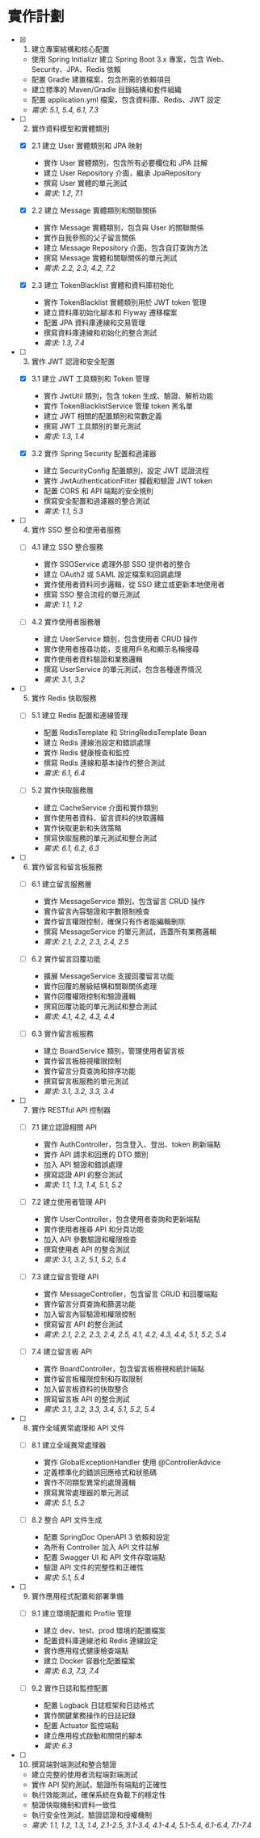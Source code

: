 # 實作計劃

- [x] 1. 建立專案結構和核心配置
  - 使用 Spring Initializr 建立 Spring Boot 3.x 專案，包含 Web、Security、JPA、Redis 依賴
  - 配置 Gradle 建置檔案，包含所需的依賴項目
  - 建立標準的 Maven/Gradle 目錄結構和套件組織
  - 配置 application.yml 檔案，包含資料庫、Redis、JWT 設定
  - _需求: 5.1, 5.4, 6.1, 7.3_

- [ ] 2. 實作資料模型和實體類別
  - [x] 2.1 建立 User 實體類別和 JPA 映射
    - 實作 User 實體類別，包含所有必要欄位和 JPA 註解
    - 建立 User Repository 介面，繼承 JpaRepository
    - 撰寫 User 實體的單元測試
    - _需求: 1.2, 7.1_

  - [x] 2.2 建立 Message 實體類別和關聯關係
    - 實作 Message 實體類別，包含與 User 的關聯關係
    - 實作自我參照的父子留言關係
    - 建立 Message Repository 介面，包含自訂查詢方法
    - 撰寫 Message 實體和關聯關係的單元測試
    - _需求: 2.2, 2.3, 4.2, 7.2_

  - [x] 2.3 建立 TokenBlacklist 實體和資料庫初始化
    - 實作 TokenBlacklist 實體類別用於 JWT token 管理
    - 建立資料庫初始化腳本和 Flyway 遷移檔案
    - 配置 JPA 資料庫連線和交易管理
    - 撰寫資料庫連線和初始化的整合測試
    - _需求: 1.3, 7.4_

- [ ] 3. 實作 JWT 認證和安全配置
  - [x] 3.1 建立 JWT 工具類別和 Token 管理
    - 實作 JwtUtil 類別，包含 token 生成、驗證、解析功能
    - 實作 TokenBlacklistService 管理 token 黑名單
    - 建立 JWT 相關的配置類別和常數定義
    - 撰寫 JWT 工具類別的單元測試
    - _需求: 1.3, 1.4_

  - [x] 3.2 實作 Spring Security 配置和過濾器
    - 建立 SecurityConfig 配置類別，設定 JWT 認證流程
    - 實作 JwtAuthenticationFilter 攔截和驗證 JWT token
    - 配置 CORS 和 API 端點的安全規則
    - 撰寫安全配置和過濾器的整合測試
    - _需求: 1.1, 5.3_

- [ ] 4. 實作 SSO 整合和使用者服務
  - [ ] 4.1 建立 SSO 整合服務
    - 實作 SSOService 處理外部 SSO 提供者的整合
    - 建立 OAuth2 或 SAML 設定檔案和回調處理
    - 實作使用者資料同步邏輯，從 SSO 建立或更新本地使用者
    - 撰寫 SSO 整合流程的單元測試
    - _需求: 1.1, 1.2_

  - [ ] 4.2 實作使用者服務層
    - 建立 UserService 類別，包含使用者 CRUD 操作
    - 實作使用者搜尋功能，支援用戶名和顯示名稱搜尋
    - 實作使用者資料驗證和業務邏輯
    - 撰寫 UserService 的單元測試，包含各種邊界情況
    - _需求: 3.1, 3.2_

- [ ] 5. 實作 Redis 快取服務
  - [ ] 5.1 建立 Redis 配置和連線管理
    - 配置 RedisTemplate 和 StringRedisTemplate Bean
    - 建立 Redis 連線池設定和錯誤處理
    - 實作 Redis 健康檢查和監控
    - 撰寫 Redis 連線和基本操作的整合測試
    - _需求: 6.1, 6.4_

  - [ ] 5.2 實作快取服務層
    - 建立 CacheService 介面和實作類別
    - 實作使用者資料、留言資料的快取邏輯
    - 實作快取更新和失效策略
    - 撰寫快取服務的單元測試和整合測試
    - _需求: 6.1, 6.2, 6.3_

- [ ] 6. 實作留言和留言板服務
  - [ ] 6.1 建立留言服務層
    - 實作 MessageService 類別，包含留言 CRUD 操作
    - 實作留言內容驗證和字數限制檢查
    - 實作留言權限控制，確保只有作者能編輯刪除
    - 撰寫 MessageService 的單元測試，涵蓋所有業務邏輯
    - _需求: 2.1, 2.2, 2.3, 2.4, 2.5_

  - [ ] 6.2 實作留言回覆功能
    - 擴展 MessageService 支援回覆留言功能
    - 實作回覆的層級結構和關聯關係處理
    - 實作回覆權限控制和驗證邏輯
    - 撰寫回覆功能的單元測試和整合測試
    - _需求: 4.1, 4.2, 4.3, 4.4_

  - [ ] 6.3 實作留言板服務
    - 建立 BoardService 類別，管理使用者留言板
    - 實作留言板檢視權限控制
    - 實作留言分頁查詢和排序功能
    - 撰寫留言板服務的單元測試
    - _需求: 3.1, 3.2, 3.3, 3.4_

- [ ] 7. 實作 RESTful API 控制器
  - [ ] 7.1 建立認證相關 API
    - 實作 AuthController，包含登入、登出、token 刷新端點
    - 實作 API 請求和回應的 DTO 類別
    - 加入 API 驗證和錯誤處理
    - 撰寫認證 API 的整合測試
    - _需求: 1.1, 1.3, 1.4, 5.1, 5.2_

  - [ ] 7.2 建立使用者管理 API
    - 實作 UserController，包含使用者查詢和更新端點
    - 實作使用者搜尋 API 和分頁功能
    - 加入 API 參數驗證和權限檢查
    - 撰寫使用者 API 的整合測試
    - _需求: 3.1, 3.2, 5.1, 5.2, 5.4_

  - [ ] 7.3 建立留言管理 API
    - 實作 MessageController，包含留言 CRUD 和回覆端點
    - 實作留言分頁查詢和篩選功能
    - 加入留言內容驗證和權限控制
    - 撰寫留言 API 的整合測試
    - _需求: 2.1, 2.2, 2.3, 2.4, 2.5, 4.1, 4.2, 4.3, 4.4, 5.1, 5.2, 5.4_

  - [ ] 7.4 建立留言板 API
    - 實作 BoardController，包含留言板檢視和統計端點
    - 實作留言板權限控制和存取限制
    - 加入留言板資料的快取整合
    - 撰寫留言板 API 的整合測試
    - _需求: 3.1, 3.2, 3.3, 3.4, 5.1, 5.2, 5.4_

- [ ] 8. 實作全域異常處理和 API 文件
  - [ ] 8.1 建立全域異常處理器
    - 實作 GlobalExceptionHandler 使用 @ControllerAdvice
    - 定義標準化的錯誤回應格式和狀態碼
    - 實作不同類型異常的處理邏輯
    - 撰寫異常處理器的單元測試
    - _需求: 5.1, 5.2_

  - [ ] 8.2 整合 API 文件生成
    - 配置 SpringDoc OpenAPI 3 依賴和設定
    - 為所有 Controller 加入 API 文件註解
    - 配置 Swagger UI 和 API 文件存取端點
    - 驗證 API 文件的完整性和正確性
    - _需求: 5.1, 5.4_

- [ ] 9. 實作應用程式配置和部署準備
  - [ ] 9.1 建立環境配置和 Profile 管理
    - 建立 dev、test、prod 環境的配置檔案
    - 配置資料庫連線池和 Redis 連線設定
    - 實作應用程式健康檢查端點
    - 建立 Docker 容器化配置檔案
    - _需求: 6.3, 7.3, 7.4_

  - [ ] 9.2 實作日誌和監控配置
    - 配置 Logback 日誌框架和日誌格式
    - 實作關鍵業務操作的日誌記錄
    - 配置 Actuator 監控端點
    - 建立應用程式啟動和關閉的腳本
    - _需求: 6.3_

- [ ] 10. 撰寫端對端測試和整合驗證
  - 建立完整的使用者流程端對端測試
  - 實作 API 契約測試，驗證所有端點的正確性
  - 執行效能測試，確保系統在負載下的穩定性
  - 驗證快取機制和資料一致性
  - 執行安全性測試，驗證認證和授權機制
  - _需求: 1.1, 1.2, 1.3, 1.4, 2.1-2.5, 3.1-3.4, 4.1-4.4, 5.1-5.4, 6.1-6.4, 7.1-7.4_